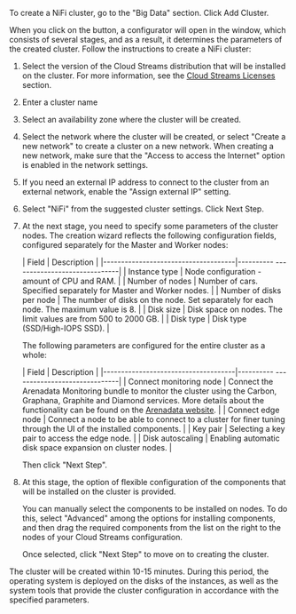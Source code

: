 To create a NiFi cluster, go to the "Big Data" section. Click Add Cluster.

When you click on the button, a configurator will open in the window, which consists of several stages, and as a result, it determines the parameters of the created cluster. Follow the instructions to create a NiFi cluster:

1. Select the version of the Cloud Streams distribution that will be installed on the cluster. For more information, see the [Cloud Streams Licenses](../../concepts/types/) section.
1. Enter a cluster name
1. Select an availability zone where the cluster will be created.
1. Select the network where the cluster will be created, or select "Create a new network" to create a cluster on a new network. When creating a new network, make sure that the "Access to access the Internet" option is enabled in the network settings.
1. If you need an external IP address to connect to the cluster from an external network, enable the "Assign external IP" setting.
1. Select "NiFi" from the suggested cluster settings. Click Next Step.
1. At the next stage, you need to specify some parameters of the cluster nodes. The creation wizard reflects the following configuration fields, configured separately for the Master and Worker nodes:

    | Field | Description |
    |-------------------------------------|---------- ------------------------------|
    | Instance type | Node configuration - amount of CPU and RAM. |
    | Number of nodes | Number of cars. Specified separately for Master and Worker nodes. |
    | Number of disks per node | The number of disks on the node. Set separately for each node. The maximum value is 8. |
    | Disk size | Disk space on nodes. The limit values ​​are from 500 to 2000 GB. |
    | Disk type | Disk type (SSD/High-IOPS SSD). |

    The following parameters are configured for the entire cluster as a whole:

    | Field | Description |
    |-------------------------------------|---------- ------------------------------|
    | Connect monitoring node | Connect the Arenadata Monitoring bundle to monitor the cluster using the Carbon, Graphana, Graphite and Diamond services. More details about the functionality can be found on the [Arenadata website](https://docs.arenadata.io/mon/en/index.html). |
    | Connect edge node | Connect a node to be able to connect to a cluster for finer tuning through the UI of the installed components. |
    | Key pair | Selecting a key pair to access the edge node. |
    | Disk autoscaling | Enabling automatic disk space expansion on cluster nodes. |

    Then click "Next Step".

1. At this stage, the option of flexible configuration of the components that will be installed on the cluster is provided.

    You can manually select the components to be installed on nodes. To do this, select "Advanced" among the options for installing components, and then drag the required components from the list on the right to the nodes of your Cloud Streams configuration.

    Once selected, click "Next Step" to move on to creating the cluster.

The cluster will be created within 10-15 minutes. During this period, the operating system is deployed on the disks of the instances, as well as the system tools that provide the cluster configuration in accordance with the specified parameters.
